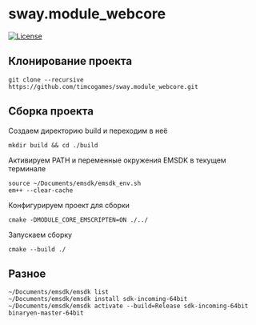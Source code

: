 # sway.module_webcore
[![License][license-svg]][license-url]

## Клонирование проекта

```console
git clone --recursive https://github.com/timcogames/sway.module_webcore.git
```

## Сборка проекта

Создаем директорию build и переходим в неё

```console
mkdir build && cd ./build
```

Активируем PATH и переменные окружения EMSDK в текущем терминале

```console
source ~/Documents/emsdk/emsdk_env.sh
em++ --clear-cache
```

Конфигурируем проект для сборки

```console
cmake -DMODULE_CORE_EMSCRIPTEN=ON ./../
```

Запускаем сборку

```console
cmake --build ./
```

## Разное

```console
~/Documents/emsdk/emsdk list
~/Documents/emsdk/emsdk install sdk-incoming-64bit
~/Documents/emsdk/emsdk activate --build=Release sdk-incoming-64bit binaryen-master-64bit
```

[license-svg]: https://img.shields.io/github/license/mashape/apistatus.svg
[license-url]: LICENSE
